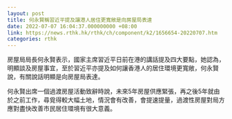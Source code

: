 ```yaml
---
layout: post
title: 何永賢稱習近平提及讓港人居住更寬敞是向房屋局表達
date: 2022-07-07 16:04:37.000000000 +08:00
link: https://news.rthk.hk/rthk/ch/component/k2/1656654-20220707.htm
categories: rthk
---
```


房屋局局長何永賢表示，國家主席習近平日前在港的講話提及四大要點，她認為，明顯談及房屋事宜，至於習近平亦提及如何讓香港人的居住環境更寬敞，何永賢說，有關說話明顯是向房屋局表達。

何永賢出席一個過渡房屋活動致辭時說，未來5年房屋供應緊張，再之後5年就由於之前工作，尋覓得較大幅土地，情況會有改善，會提速提量，過渡性房屋對局方應對盡快改善市民居住環境有很大意義。
